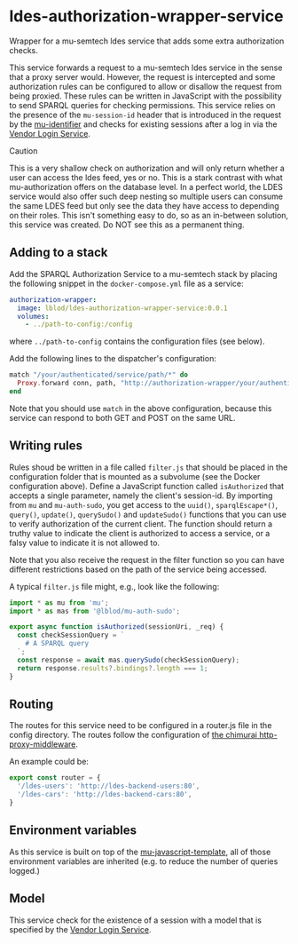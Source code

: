 # ldes-authorization-wrapper-service

Wrapper for a mu-semtech ldes service that adds some extra
authorization checks.

This service forwards a request to a mu-semtech ldes service in the sense that
a proxy server would. However, the request is intercepted and some authorization
rules can be configured to allow or disallow the request from being proxied.
These rules can be written in JavaScript with the possibility to send SPARQL
queries for checking permissions. This service relies on the presence of the
`mu-session-id` header that is introduced in the request by the
[mu-identifier](https://github.com/mu-semtech/mu-identifier) and
checks for existing sessions after a log in via the [Vendor Login
Service](https://github.com/lblod/vendor-login-service).

> [!CAUTION]
> This is a very shallow check on authorization and will only return whether a user can access the ldes feed, yes or no. This is a stark contrast with what mu-authorization offers on the database level. In a perfect world, the LDES service would also offer such deep nesting so multiple users can consume the same LDES feed but only see the data they have access to depending on their roles. This isn't something easy to do, so as an in-between solution, this service was created. Do NOT see this as a permanent thing.

## Adding to a stack

Add the SPARQL Authorization Service to a mu-semtech stack by placing the
following snippet in the `docker-compose.yml` file as a service:

```yaml
authorization-wrapper:
  image: lblod/ldes-authorization-wrapper-service:0.0.1
  volumes:
    - ../path-to-config:/config
```

where `../path-to-config` contains the configuration files (see below).

Add the following lines to the dispatcher's configuration:

```elixir
match "/your/authenticated/service/path/*" do
  Proxy.forward conn, path, "http://authorization-wrapper/your/authenticated/service/path/"
end
```

Note that you should use `match` in the above configuration, because this
service can respond to both GET and POST on the same URL.

## Writing rules

Rules shoud be written in a file called `filter.js` that should be placed in
the configuration folder that is mounted as a subvolume (see the Docker
configuration above). Define a JavaScript function called `isAuthorized` that
accepts a single parameter, namely the client's session-id. By importing from
`mu` and `mu-auth-sudo`, you get access to the `uuid()`, `sparqlEscape*()`,
`query()`, `update()`, `querySudo()` and `updateSudo()` functions that you can
use to verify authorization of the current client. The function should return a
truthy value to indicate the client is authorized to access a service,
or a falsy value to indicate it is not allowed to.

Note that you also receive the request in the filter function so you can have
different restrictions based on the path of the service being accessed.

A typical `filter.js` file
might, e.g., look like the following:

```javascript
import * as mu from 'mu';
import * as mas from '@lblod/mu-auth-sudo';

export async function isAuthorized(sessionUri, _req) {
  const checkSessionQuery = `
    # A SPARQL query
  `;
  const response = await mas.querySudo(checkSessionQuery);
  return response.results?.bindings?.length === 1;
}
```

## Routing

The routes for this service need to be configured in a router.js file in the
config directory. The routes follow the configuration of [the chimurai http-proxy-middleware](https://github.com/chimurai/http-proxy-middleware/tree/master).

An example could be:

```javascript
export const router = {
  '/ldes-users': 'http://ldes-backend-users:80',
  '/ldes-cars': 'http://ldes-backend-cars:80',
}
```

## Environment variables
As this service is built on top of the [mu-javascript-template](https://github.com/mu-semtech/mu-javascript-template/tree/master), all of those environment variables are inherited (e.g. to reduce the number of queries logged.)

## Model

This service check for the existence of a session with a model that is
specified by the [Vendor Login
Service](https://github.com/lblod/vendor-login-service).
